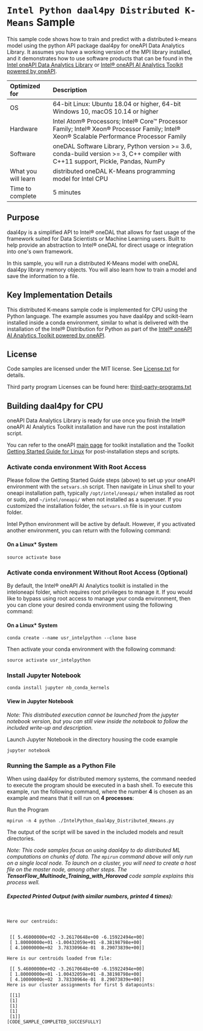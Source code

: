 # `Intel Python daal4py Distributed K-Means` Sample 
This sample code shows how to train and predict with a distributed k-means model using the python API package daal4py for oneAPI Data Analytics Library. It assumes you have a working version of the MPI library installed, and it demonstrates how to use software products that can be found in the [Intel oneAPI Data Analytics Library](https://software.intel.com/content/www/us/en/develop/tools/oneapi/components/onedal.html) or [Intel® oneAPI AI Analytics Toolkit powered by oneAPI](https://software.intel.com/content/www/us/en/develop/tools/oneapi/ai-analytics-toolkit.html). 

| Optimized for                     | Description
| :---                              | :---
| OS                                | 64-bit Linux: Ubuntu 18.04 or higher, 64-bit Windows 10, macOS 10.14 or higher
| Hardware                          | Intel Atom® Processors; Intel® Core™ Processor Family; Intel® Xeon® Processor Family; Intel® Xeon® Scalable Performance Processor Family
| Software                          | oneDAL Software Library, Python version >= 3.6, conda-build version >= 3, C++ compiler with C++11 support, Pickle, Pandas, NumPy
| What you will learn               | distributed oneDAL K-Means programming model for Intel CPU
| Time to complete                  | 5 minutes

## Purpose

daal4py is a simplified API to Intel® oneDAL that allows for fast usage of the framework suited for Data Scientists or Machine Learning users. Built to help provide an abstraction to Intel® oneDAL for direct usage or integration into one's own framework.

In this sample, you will run a distributed K-Means model with oneDAL daal4py library memory objects. You will also learn how to train a model and save the information to a file.
  
## Key Implementation Details 
This distributed K-means sample code is implemented for CPU using the Python language. The example assumes you have daal4py and scikit-learn installed inside a conda environment, similar to what is delivered with the installation of the Intel® Distribution for Python as part of the [Intel® oneAPI AI Analytics Toolkit powered by oneAPI](https://software.intel.com/en-us/oneapi/ai-kit). 
 
## License  
Code samples are licensed under the MIT license. See
[License.txt](https://github.com/oneapi-src/oneAPI-samples/blob/master/License.txt) for details.

Third party program Licenses can be found here: [third-party-programs.txt](https://github.com/oneapi-src/oneAPI-samples/blob/master/third-party-programs.txt)

## Building daal4py for CPU

oneAPI Data Analytics Library is ready for use once you finish the Intel® oneAPI AI Analytics Toolkit installation and have run the post installation script.

You can refer to the oneAPI [main page](https://software.intel.com/en-us/oneapi) for toolkit installation and the Toolkit [Getting Started Guide for Linux](https://software.intel.com/en-us/get-started-with-intel-oneapi-linux-get-started-with-the-intel-ai-analytics-toolkit) for post-installation steps and scripts.

### Activate conda environment With Root Access

Please follow the Getting Started Guide steps (above) to set up your oneAPI environment with the `setvars.sh` script. Then navigate in Linux shell to your oneapi installation path, typically `/opt/intel/oneapi/` when installed as root or sudo, and `~/intel/oneapi/` when not installed as a superuser. If you customized the installation folder, the `setvars.sh` file is in your custom folder. 

Intel Python environment will be active by default. However, if you activated another environment, you can return with the following command:

#### On a Linux* System
```
source activate base
```

### Activate conda environment Without Root Access (Optional)

By default, the Intel® oneAPI AI Analytics toolkit is installed in the inteloneapi folder, which requires root privileges to manage it. If you would like to bypass using root access to manage your conda environment, then you can clone your desired conda environment using the following command:

#### On a Linux* System
```
conda create --name usr_intelpython --clone base
```

Then activate your conda environment with the following command:

```
source activate usr_intelpython 
```

### Install Jupyter Notebook
```
conda install jupyter nb_conda_kernels
```


#### View in Jupyter Notebook

_Note: This distributed execution cannot be launched from the jupyter notebook version, but you can still view inside the notebook to follow the included write-up and description._

Launch Jupyter Notebook in the directory housing the code example

```
jupyter notebook
```

### Running the Sample as a Python File

When using daal4py for distributed memory systems, the command needed to execute the program should be executed in a bash shell. To execute this example, run the following command, where the number **4** is chosen as an example and means that it will run on **4 processes**:

Run the Program

`mpirun -n 4 python ./IntelPython_daal4py_Distributed_Kmeans.py`

The output of the script will be saved in the included models and result directories. 

_Note: This code samples focus on using daal4py to do distributed ML computations on chunks of data. The `mpirun` command above will only run on a single local node. To launch on a cluster, you will need to create a host file on the master node, among other steps. The **TensorFlow_Multinode_Training_with_Horovod** code sample explains this process well._

##### Expected Printed Output (with similar numbers, printed 4 times):
```


Here our centroids:


 [[ 5.46000000e+02 -3.26170648e+00 -6.15922494e+00]
 [ 1.80000000e+01 -1.00432059e+01 -8.38198798e+00]
 [ 4.10000000e+02  3.78330964e-01  8.29073839e+00]]

Here is our centroids loaded from file:

 [[ 5.46000000e+02 -3.26170648e+00 -6.15922494e+00]
 [ 1.80000000e+01 -1.00432059e+01 -8.38198798e+00]
 [ 4.10000000e+02  3.78330964e-01  8.29073839e+00]]
Here is our cluster assignments for first 5 datapoints:

 [[1]
 [1]
 [1]
 [1]
 [1]]
[CODE_SAMPLE_COMPLETED_SUCCESFULLY]

```


